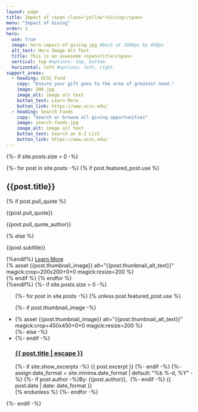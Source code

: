 ```yaml
---
layout: page
title: Impact of <span class="yellow">Giving</span>
menu: "Impact of Giving"
order: 3
hero:
  use: true
  image: hero-impact-of-giving.jpg #best at 1000px by 450px
  alt_text: Hero Image Alt Text
  title: This is an aswesome <span>title</span>
  vertical: top #options: top, bottom
  horizontal: left #options: left, right
support_areas:
  - heading: UCSC Fund
    copy: "Ensure your gift goes to the area of greatest need."
    image: 200.jpg
    image_alt: image alt text
    button_text: Learn More
    button_link: https://www.ucsc.edu/
  - heading: Search Funds
    copy: "Search or browse all giving opportunities"
    image: search-funds.jpg
    image_alt: image alt text
    button_text: Search an A-Z List
    button_link: https://www.ucsc.edu/
---
```

{%- if site.posts.size > 0 -%}
<section class="cta two-col-grid">
{%- for post in site.posts -%}
{% if post.featured_post.use %}

<div class="grid-cell">
  <div class="container">
    <div class="copy">
      <h2>{{post.title}}</h2>
      {% if post.pull_quote %}
      <p>{{post.pull_quote}}</p>
      <p>{{post.pull_quote_author}}</p>
      {% else %}
      <p>{{post.subtitle}}</p>
      {%endif%}
      <a href="{{post.url}}" class="yellow-pill">Learn More</a>
    </div>
      {% asset {{post.thumbnail_image}} alt="{{post.thumbnail_alt_text}}" magick:crop=200x200+0+0 magick:resize=200 %}
  </div>
</div>
 {% endif %}
 {% endfor %}
 </section>
 {%endif%}
 {%- if site.posts.size > 0 -%}

<ul class="post-list">
 {%- for post in site.posts -%}
{% unless post.featured_post.use %}

{%- if post.thumbnail_image -%}
<li class="post-list-grid">
<div class="post-list-image">{% asset {{post.thumbnail_image}} alt="{{post.thumbnail_alt_text}}" magick:crop=450x450+0+0 magick:resize=200 %}</div>
<div class="post-list-copy">
{%- else -%}
<li>
<div class="post-list-copy">
{%- endif -%}
  <h3>
    <a class="post-link" href="{{ post.url | relative_url }}">
      {{ post.title | escape }}
    </a>
  </h3>
  {%- if site.show_excerpts -%}
    {{ post.excerpt }}
  {%- endif -%}
  {%- assign date_format = site.minima.date_format | default: "%b %-d, %Y" -%}
  <span class="post-meta">{%- if post.author -%}By: <span itemprop="author">{{post.author}},&nbsp;</span> {%- endif -%} {{ post.date | date: date_format }}</span>
</div>
</li>
{% endunless %}
{%- endfor -%}
</ul>
{%- endif -%}
